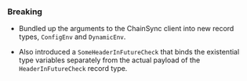<!--
A new scriv changelog fragment.

Uncomment the section that is right (remove the HTML comment wrapper).
-->

<!--
### Patch

- A bullet item for the Patch category.

-->
<!--
### Non-Breaking

- A bullet item for the Non-Breaking category.

-->

### Breaking

- Bundled up the arguments to the ChainSync client into new record types,
  `ConfigEnv` and `DynamicEnv`.

- Also introduced a `SomeHeaderInFutureCheck` that binds the existential type
  variables separately from the actual payload of the `HeaderInFutureCheck`
  record type.
